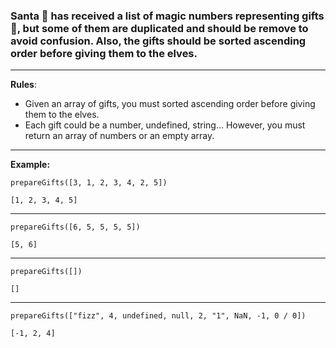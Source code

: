 ### Santa 🎅 has received a list of magic numbers representing gifts 🎁, but some of them are duplicated and should be remove to avoid confusion. Also, the gifts should be sorted ascending order before giving them to the elves.

---

**Rules**:

- Given an array of gifts, you must sorted ascending order before giving them to the elves.
- Each gift could be a number, undefined, string... However, you must return an array of numbers or an empty array.

---

**Example:**

`prepareGifts([3, 1, 2, 3, 4, 2, 5])`

```
[1, 2, 3, 4, 5]
```

---

`prepareGifts([6, 5, 5, 5, 5])`

```
[5, 6]
```

---

`prepareGifts([])`

```
[]
```

---

`prepareGifts(["fizz", 4, undefined, null, 2, "1", NaN, -1, 0 / 0])`

```
[-1, 2, 4]
```
